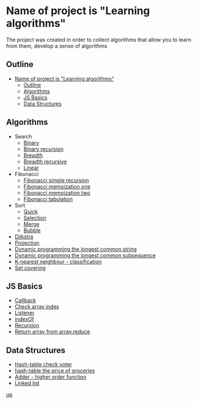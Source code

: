 <a id="up"></a>

# Name of project is "Learning algorithms"
The project was created in order to collect algorithms that allow you to learn from them, develop a sense of algorithms

<!-- ## remark -->

## Outline
- [Name of project is "Learning algorithms"](#name-of-project-is-learning-algorithms)
  - [Outline](#outline)
  - [Algorithms](#algorithms)
  - [JS Basics](#js-basics)
  - [Data Structures](#data-structures)


## Algorithms
- Search
  - [Binary](https://github.com/Dimaggio-IT/algorithms/blob/master/binary-search.js)
  - [Binary recursion](https://github.com/Dimaggio-IT/algorithms/blob/master/binary-search-recursive.js)
  - [Breadth](https://github.com/Dimaggio-IT/algorithms/blob/master/breadth-first-search.js)
  - [Breadth recursive](https://github.com/Dimaggio-IT/algorithms/blob/master/breadth-first-search-recursive.js)
  - [Linear](https://github.com/Dimaggio-IT/algorithms/blob/master/linear-search.js)
- Fibonacci
  - [Fibonacci simple recursion](https://github.com/Dimaggio-IT/algorithms/blob/master/simple-recursion-fibonacci.js)
  - [Fibonacci memoization one](https://github.com/Dimaggio-IT/algorithms/blob/master/memoization-fibonacci-one.js)
  - [Fibonacci memoization two](https://github.com/Dimaggio-IT/algorithms/blob/master/memoization-fibonacci-two.js)
  - [Fibonacci tabulation](https://github.com/Dimaggio-IT/algorithms/blob/master/tabulation-fibonacci.js)
- Sort
  - [Quick](https://github.com/Dimaggio-IT/algorithms/blob/master/quick-sort.js)
  - [Selection](https://github.com/Dimaggio-IT/algorithms/blob/master/selection-sort.js)
  - [Merge](https://github.com/Dimaggio-IT/algorithms/blob/master/merge-sort.js)
  - [Bubble](https://github.com/Dimaggio-IT/algorithms/blob/master/bubble-sort.js)
- [Dijkstra](https://github.com/Dimaggio-IT/algorithms/blob/master/dijkstra.js)
- [Projection](https://github.com/Dimaggio-IT/algorithms/blob/master/projection.js)
- [Dynamic programming the longest common string](https://github.com/Dimaggio-IT/algorithms/blob/master/dp-longest-common-string-terminal.js)
- [Dynamic programming the longest common subsequence](https://github.com/Dimaggio-IT/algorithms/blob/master/dp-longest-common-subsequence-terminal.js)
- [K-nearest neighbour - classification](https://github.com/Dimaggio-IT/algorithms/blob/master/knn-classification-simple-pythagoras.js)
- [Set covering](https://github.com/Dimaggio-IT/algorithms/blob/master/set-covering.js)

## JS Basics
- [Callback](https://github.com/Dimaggio-IT/algorithms/blob/master/callback-clg-bind.js)
- [Check array index](https://github.com/Dimaggio-IT/algorithms/blob/master/check-array-index.js)
- [Listener](https://github.com/Dimaggio-IT/algorithms/blob/master/listener.js)
- [indexOf](https://github.com/Dimaggio-IT/algorithms/blob/master/indexOf.js)
- [Recursion](https://github.com/Dimaggio-IT/algorithms/blob/master/recursion.js)
- [Return array from array.reduce](https://github.com/Dimaggio-IT/algorithms/blob/master/return-array-from-reduce-min-max.js)

## Data Structures
- [Hash-table check voter](https://github.com/Dimaggio-IT/algorithms/blob/master/hash-table-check-voter.js)
- [hash-table the price of groceries](https://github.com/Dimaggio-IT/algorithms/blob/master/hash-table-price-of-groceries.js)
- [Adder - higher order function](https://github.com/Dimaggio-IT/algorithms/blob/master/hof-adder.js)
- [Linked list](https://github.com/Dimaggio-IT/algorithms/blob/master/linked-list.js)

[up](#up)
